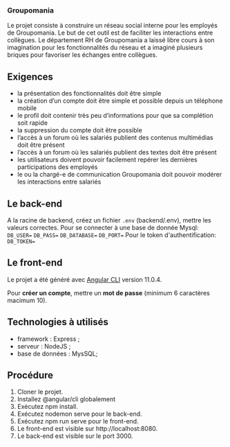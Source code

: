 ### Groupomania

Le projet consiste à construire un réseau social interne pour les employés de Groupomania. Le but de cet outil est de faciliter les interactions entre collègues. Le département RH de Groupomania a laissé libre cours à son imagination pour les fonctionnalités du réseau et a imaginé plusieurs briques pour favoriser les échanges entre collègues.

## Exigences

* la présentation des fonctionnalités doit être simple
* la création d’un compte doit être simple et possible depuis un téléphone mobile
* le profil doit contenir très peu d’informations pour que sa complétion soit rapide
* la suppression du compte doit être possible
* l’accès à un forum où les salariés publient des contenus multimédias doit être présent
* l’accès à un forum où les salariés publient des textes doit être présent
* les utilisateurs doivent pouvoir facilement repérer les dernières participations des employés
* le ou la chargé-e de communication Groupomania doit pouvoir modérer les interactions entre salariés


## Le back-end

A la racine de backend, créez un fichier `.env` (backend/.env), mettre les valeurs correctes.
Pour se connecter à une base de donnée Mysql:
`DB_USER=`
`DB_PASS=`
`DB_DATABASE=`
`DB_PORT=`
Pour le token d'authentification:
`DB_TOKEN=`


## Le front-end

Le projet a été généré avec [Angular CLI](https://github.com/angular/angular-cli) version 11.0.4.


Pour **créer un compte**, mettre un **mot de passe** (minimum 6 caractères macimum 10).


## Technologies à utilisés

* framework : Express ;
* serveur : NodeJS ;
* base de données : MysSQL;


## Procédure

1. Cloner le projet.
2. Installez @angular/cli globalement 
3. Exécutez npm install.
4. Exécutez nodemon serve pour le back-end.
5. Exécutez npm run serve pour le front-end.
6. Le front-end est visible sur http://localhost:8080.
7. Le back-end est visible sur le port 3000.